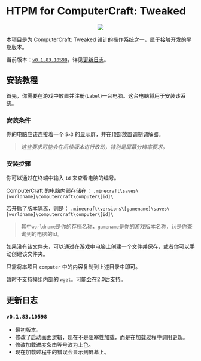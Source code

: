# HTPM for ComputerCraft: Tweaked
 <p align="center"><a><img src="https://tweaked.cc/pack.png" /></a></p>
 
本项目是为 ComputerCraft: Tweaked 设计的操作系统之一，属于接触开发的早期版本。

当前版本：[`v0.1.83.10598`](#\`v0.1.83.10598\`)，详见[更新日志](#更新日志)。
 

## 安装教程
 首先，你需要在游戏中放置并注册(`Label`)一台电脑。这台电脑将用于安装该系统。
 
 ### 安装条件
  你的电脑应该连接着一个 `5×3` 的显示屏，并在顶部放置调制调解器。
  > _这些要求可能会在后续版本进行改动，特别是屏幕分辨率要求。_
  
 ### 安装步骤
 
 你可以通过在终端中输入 `id` 来查看电脑的编号。
 
 ComputerCraft 的电脑内部存储在：
 `.minecraft\saves\[worldname]\computercraft\computer\[id]\`
 
 若开启了版本隔离，则是：
 `.minecraft\versions\[gamename]\saves\[worldname]\computercraft\computer\[id]\`
 
 > 其中`worldname`是你的存档名称，`gamename`是你的游戏版本名称，`id`是你查询到的电脑的id。
 
 如果没有该文件夹，可以通过在游戏中电脑上创建一个文件并保存，或者你可以手动创建该文件夹。

 只需将本项目 `computer` 中的内容复制到上述目录中即可。

 暂时不支持模组内部的 `wget`。可能会在2.0后支持。
 
## 更新日志
 ### `v0.1.83.10598`
 - 最初版本。
 - 修改了启动画面逻辑，现在不是阻塞性加载，而是在加载过程中调用更新。
 - 修改加载进度条由等号改为上色。
 - 现在加载过程中的错误会显示到屏幕上。
 